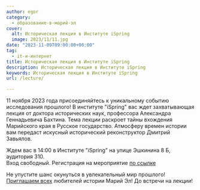 ```yaml
---
author: egor
category:
  - образование-в-марий-эл
cover:
  alt: Историческая лекция в Институте iSpring
  image: 2023/11/11.jpg
date: "2023-11-09T09:00:00+00:00"
tag:
  - it-и-интернет
title: Историческая лекция в Институте iSpring
description: Историческая лекция в Институте iSpring
keywords: Историческая лекция в Институте iSpring
url: /lecture/

---
```

11 ноября 2023 года присоединяйтесь к уникальному событию исследования прошлого! В институте "iSpring" вас ждет захватывающая лекция от доктора исторических наук, профессора Александра Геннадьевича Бахтина. Тема лекции раскроет тайны вхождения Марийского края в Русское государство. Атмосферу времен истории вам передаст искусный исторический реконструктор Дмитрий Завьялов.

Ждем вас в 14:00 в Институте "iSpring" на улице Эшкинина 8 Б, аудитория 310.  
Вход свободный. Регистрация на мероприятие [по ссылке](https://docs.google.com/forms/d/e/1FAIpQLScUmK5arsQr1rjHro-U0fIDFsVY9685fls3SbWmarRTR_Agkw/viewform)

Не упустите шанс окунуться в увлекательный мир прошлого! [Приглашаем всех](/event-go-php/) любителей истории Марий Эл! До встречи на лекции!
